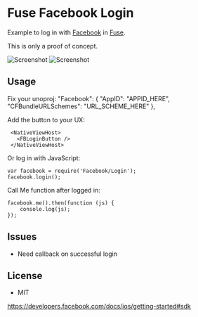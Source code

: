 # Fuse Facebook Login

Example to log in with [Facebook](https://www.facebook.com/) in [Fuse](http://www.fusetools.com/).

This is only a proof of concept.

![Screenshot](https://raw.githubusercontent.com/bolav/fuse-facebook-login/master/LogIn.png)
![Screenshot](https://raw.githubusercontent.com/bolav/fuse-facebook-login/master/LogOut.png)

## Usage

Fix your unoproj:
    "Facebook": {
      "AppID": "APPID_HERE",
      "CFBundleURLSchemes": "URL_SCHEME_HERE"
    },

Add the button to your UX:

     <NativeViewHost>
       <FBLoginButton />
     </NativeViewHost>

Or log in with JavaScript:

    var facebook = require('Facebook/Login');
    facebook.login();

Call Me function after logged in:

    facebook.me().then(function (js) {
    	console.log(js);
    });

## Issues

* Need callback on successful login

## License

* MIT


https://developers.facebook.com/docs/ios/getting-started#sdk